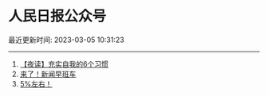 # 人民日报公众号

最近更新时间: 2023-03-05 10:31:23

--- 
1. [【夜读】充实自我的6个习惯](https://mp.weixin.qq.com/s/qFjjZgXiYZhWJVcgIoUo-g) 
2. [来了！新闻早班车](https://mp.weixin.qq.com/s/wvsOzTkw-QqKrg4RfE0xRQ) 
3. [5%左右！](https://mp.weixin.qq.com/s/USaECC2-99xqO1o4CtAwlA) 
